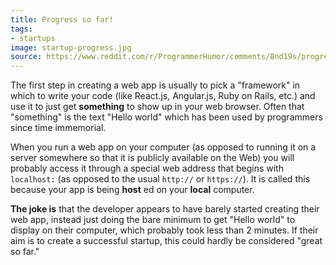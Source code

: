 ```yaml
---
title: Progress so far!
tags:
- startups
image: startup-progress.jpg
source: https://www.reddit.com/r/ProgrammerHumor/comments/8nd19s/progress_so_far/
---
```


The first step in creating a web app is usually to pick a "framework" in which to write your code (like React.js, Angular.js, Ruby on Rails, etc.) and use it to just get **something** to show up in your web browser. Often that "something" is the text "Hello world" which has been used by programmers since time immemorial.

When you run a web app on your computer (as opposed to running it on a server somewhere so that it is publicly available on the Web) you will probably access it through a special web address that begins with `localhost:` (as opposed to the usual `http://` or `https://`). It is called this because your app is being **host** ed on your **local** computer.

**The joke is** that the developer appears to have barely started creating their web app, instead just doing the bare minimum to get "Hello world" to display on their computer, which probably took less than 2 minutes. If their aim is to create a successful startup, this could hardly be considered "great so far."